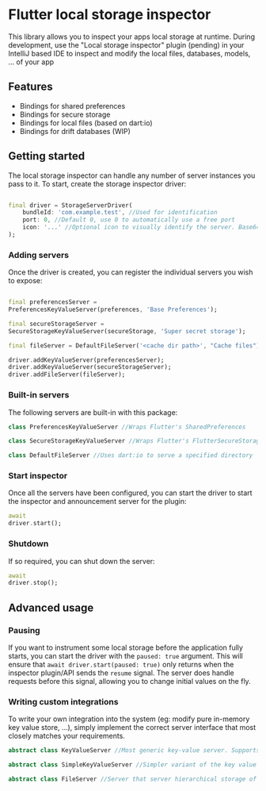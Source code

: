 # Flutter local storage inspector

This library allows you to inspect your apps local storage at runtime. During development, use the "Local storage inspector" plugin (pending) in your IntelliJ based IDE to inspect
and modify the local files, databases, models, ... of your app

## Features

* Bindings for shared preferences
* Bindings for secure storage
* Bindings for local files (based on dart:io)
* Bindings for drift databases (WIP)

## Getting started

The local storage inspector can handle any number of server instances you pass to it. To start, create the storage inspector driver:

```dart

final driver = StorageServerDriver(
    bundleId: 'com.example.test', //Used for identification
    port: 0, //Default 0, use 0 to automatically use a free port
    icon: '...' //Optional icon to visually identify the server. Base64 png or plain svg string
);
```

### Adding servers

Once the driver is created, you can register the individual servers you wish to expose:

```dart

final preferencesServer =
PreferencesKeyValueServer(preferences, 'Base Preferences');

final secureStorageServer =
SecureStorageKeyValueServer(secureStorage, 'Super secret storage');

final fileServer = DefaultFileServer('<cache dir path>', "Cache files");

driver.addKeyValueServer(preferencesServer);
driver.addKeyValueServer(secureStorageServer);
driver.addFileServer(fileServer);
```

### Built-in servers

The following servers are built-in with this package:

```dart
class PreferencesKeyValueServer //Wraps Flutter's SharedPreferences

class SecureStorageKeyValueServer //Wraps Flutter's FlutterSecureStorage package

class DefaultFileServer //Uses dart:io to serve a specified directory
```

### Start inspector

Once all the servers have been configured, you can start the driver to start the inspector and announcement server for the plugin:

```dart
await
driver.start();
```

### Shutdown

If so required, you can shut down the server:

```dart
await
driver.stop();
```

## Advanced usage

### Pausing

If you want to instrument some local storage before the application fully starts, you can start the driver with the `paused: true` argument. This will ensure that
`await driver.start(paused: true)` only returns when the inspector plugin/API sends the `resume` signal. The server does handle requests before this signal, allowing you to change
initial values on the fly.

### Writing custom integrations

To write your own integration into the system (eg: modify pure in-memory key value store, ...), simply implement the correct server interface that most closely matches your
requirements.

```dart
abstract class KeyValueServer //Most generic key-value server. Supports arbitrary key and value types

abstract class SimpleKeyValueServer //Simpler variant of the key value server, supports only string keys and values

abstract class FileServer //Server that server hierarchical storage of binary data   
```
